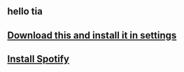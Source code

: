 ## hello tia

## [Download this and install it in settings](https://api.cococloud-signing.online/website/dns/config/cococloud-block-revokes.mobileconfig)

## [Install Spotify](https://ipa.ipasign.cc:2052/download/23967abb-3c4b-7786-bc4b-06554b996e40/20241213112932285)
